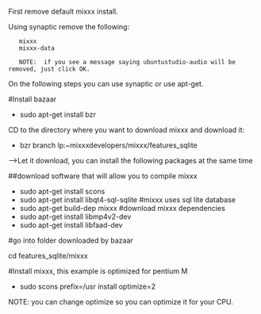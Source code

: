 First remove default mixxx install.

Using synaptic remove the following:

``` 
   mixxx
   mixxx-data
```

``` 
   NOTE:  if you see a message saying ubuntustudio-audio will be removed, just click OK.
```

On the following steps you can use synaptic or use apt-get.

\#Install bazaar

  - sudo apt-get install bzr

CD to the directory where you want to download mixxx and download it:

  - bzr branch lp:\~mixxxdevelopers/mixxx/features\_sqlite

\--\>Let it download, you can install the following packages at the same
time

\#\#download software that will allow you to compile mixxx

  - sudo apt-get install scons
  - sudo apt-get install libqt4-sql-sqlite \#mixxx uses sql lite
    database
  - sudo apt-get build-dep mixxx \#download mixxx dependencies
  - sudo apt-get install libmp4v2-dev
  - sudo apt-get install libfaad-dev

\#go into folder downloaded by bazaar

cd features\_sqlite/mixxx

\#Install mixxx, this example is optimized for pentium M

  - sudo scons prefix=/usr install optimize=2

NOTE: you can change optimize so you can optimize it for your CPU.
